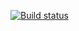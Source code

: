 [![Build status](https://build.appcenter.ms/v0.1/apps/602762de-6a86-43da-8214-be284420a8f7/branches/dev/badge)](https://appcenter.ms)
